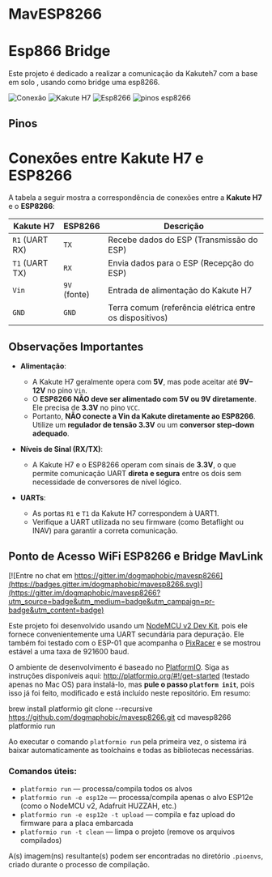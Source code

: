 # MavESP8266

# Esp866 Bridge

Este projeto é dedicado a realizar a comunicação da Kakuteh7 com a base em solo , usando como bridge uma esp8266.

![Conexão](image.png)
![Kakute H7](image-1.png)
![Esp8266](image-2.png)
![pinos esp8266](image-3.png)

## Pinos

# Conexões entre Kakute H7 e ESP8266

A tabela a seguir mostra a correspondência de conexões entre a **Kakute H7** e o **ESP8266**:

| **Kakute H7** | **ESP8266** | **Descrição**                                         |
|---------------|--------------|-------------------------------------------------------|
| `R1` (UART RX) | `TX`         | Recebe dados do ESP (Transmissão do ESP)             |
| `T1` (UART TX) | `RX`         | Envia dados para o ESP (Recepção do ESP)             |
| `Vin`          | `9V` (fonte) | Entrada de alimentação do Kakute H7                  |
| `GND`          | `GND`        | Terra comum (referência elétrica entre os dispositivos) |

## Observações Importantes

- **Alimentação**:
  - A Kakute H7 geralmente opera com **5V**, mas pode aceitar até **9V–12V** no pino `Vin`.
  - O **ESP8266 NÃO deve ser alimentado com 5V ou 9V diretamente**. Ele precisa de **3.3V** no pino `VCC`.
  - Portanto, **NÃO conecte a Vin da Kakute diretamente ao ESP8266**. Utilize um **regulador de tensão 3.3V** ou um **conversor step-down adequado**.

- **Níveis de Sinal (RX/TX)**:
  - A Kakute H7 e o ESP8266 operam com sinais de **3.3V**, o que permite comunicação UART **direta e segura** entre os dois sem necessidade de conversores de nível lógico.

- **UARTs**:
  - As portas `R1` e `T1` da Kakute H7 correspondem à UART1.
  - Verifique a UART utilizada no seu firmware (como Betaflight ou INAV) para garantir a correta comunicação.





## Ponto de Acesso WiFi ESP8266 e Bridge MavLink

[![Entre no chat em https://gitter.im/dogmaphobic/mavesp8266](https://badges.gitter.im/dogmaphobic/mavesp8266.svg)](https://gitter.im/dogmaphobic/mavesp8266?utm_source=badge&utm_medium=badge&utm_campaign=pr-badge&utm_content=badge)

Este projeto foi desenvolvido usando um [NodeMCU v2 Dev Kit](http://www.seeedstudio.com/depot/NodeMCU-v2-Lua-based-ESP8266-development-kit-p-2415.html), pois ele fornece convenientemente uma UART secundária para depuração. Ele também foi testado com o ESP-01 que acompanha o [PixRacer](https://pixhawk.org/modules/pixracer) e se mostrou estável a uma taxa de 921600 baud.

O ambiente de desenvolvimento é baseado no [PlatformIO](http://platformio.org). Siga as instruções disponíveis aqui: http://platformio.org/#!/get-started (testado apenas no Mac OS) para instalá-lo, mas **pule o passo `platform init`**, pois isso já foi feito, modificado e está incluído neste repositório. Em resumo:


brew install platformio
git clone --recursive https://github.com/dogmaphobic/mavesp8266.git
cd mavesp8266
platformio run


Ao executar o comando ```platformio run``` pela primeira vez, o sistema irá baixar automaticamente as toolchains e todas as bibliotecas necessárias.

### Comandos úteis:

- ```platformio run``` — processa/compila todos os alvos
- ```platformio run -e esp12e``` — processa/compila apenas o alvo ESP12e (como o NodeMCU v2, Adafruit HUZZAH, etc.)
- ```platformio run -e esp12e -t upload``` — compila e faz upload do firmware para a placa embarcada
- ```platformio run -t clean``` — limpa o projeto (remove os arquivos compilados)

A(s) imagem(ns) resultante(s) podem ser encontradas no diretório ```.pioenvs```, criado durante o processo de compilação.

